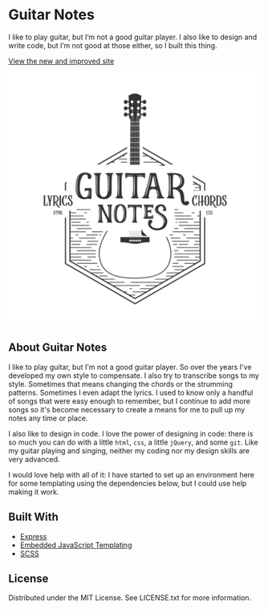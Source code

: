 # Guitar Notes
I like to play guitar, but I’m not a good guitar player. I also like to design and write code, but I’m not good at those either, so I built this thing.

[View the new and improved site](https://cdfournier.github.io/guitar-notes/public/manual.html)

![Guitar Notes logo](https://raw.githubusercontent.com/cdfournier/guitar-notes/v.1.1/public/assets/icons/android-chrome-512x512.png)

## About Guitar Notes
I like to play guitar, but I'm not a good guitar player. So over the years I've developed my own style to compensate. I also try to transcribe songs to my style. Sometimes that means changing the chords or the strumming patterns. Sometimes I even adapt the lyrics. I used to know only a handful of songs that were easy enough to remember, but I continue to add more songs so it's become necessary to create a means for me to pull up my notes any time or place.

I also like to design in code. I love the power of designing in code: there is so much you can do with a little `html`, `css`, a little `jQuery`, and some `git`. Like my guitar playing and singing, neither my coding nor my design skills are very advanced.

I would love help with all of it: I have started to set up an environment here for some templating using the dependencies below, but I could use help making it work.

## Built With
- [Express](https://expressjs.com/)
- [Embedded JavaScript Templating](https://ejs.co/)
- [SCSS](https://sass-lang.com/documentation/syntax)

## License
Distributed under the MIT License. See LICENSE.txt for more information.
